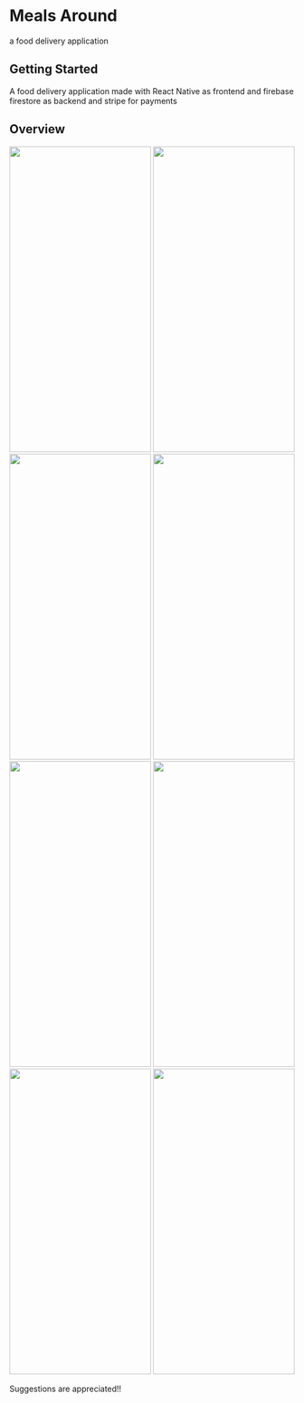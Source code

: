 # Meals Around

a food delivery application

## Getting Started

A food delivery application made with React Native as frontend and firebase firestore as backend and stripe for payments

## Overview

<img src="https://user-images.githubusercontent.com/84156356/160412196-734a8738-da89-4bd0-be23-ddd6979977fe.gif" width="250" height="540"/>  <img src="https://user-images.githubusercontent.com/84156356/160401787-6597e0be-6cd0-4000-9e7a-315a79eb53e4.png" width="250" height="540"/>  <img src="https://user-images.githubusercontent.com/84156356/160401792-46909180-1844-4eb0-8f5d-5d820b24ba70.png" width="250" height="540"/>  <img src="https://user-images.githubusercontent.com/84156356/160414809-81d4d65a-c772-42ea-b068-cac96590622d.gif" width="250" height="540"/>  <img src="https://user-images.githubusercontent.com/84156356/160401818-e80ae62f-d6ed-431e-86d6-314c0971fa02.png" width="250" height="540"/>  <img src="https://user-images.githubusercontent.com/84156356/160416507-548ff8a1-63ce-49de-9407-1ec98d45f59a.gif" width="250" height="540"/>  <img src="https://user-images.githubusercontent.com/84156356/160416527-e07301cc-7e89-453a-8c23-18bfefa5ab9d.gif" width="250" height="540"/>  <img src="https://user-images.githubusercontent.com/84156356/160401853-023e317d-6c0a-4f81-9d08-dbbd162c30b7.png" width="250" height="540"/>

Suggestions are appreciated!!
